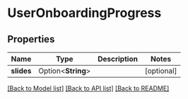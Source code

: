 # UserOnboardingProgress

## Properties

Name | Type | Description | Notes
------------ | ------------- | ------------- | -------------
**slides** | Option<**String**> |  | [optional]

[[Back to Model list]](../README.md#documentation-for-models) [[Back to API list]](../README.md#documentation-for-api-endpoints) [[Back to README]](../README.md)


